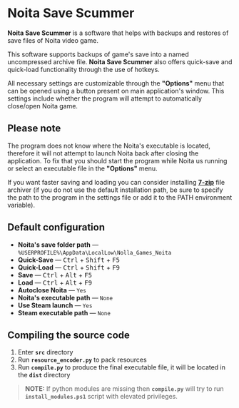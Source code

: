 # Noita Save Scummer

**Noita Save Scummer** is a software that helps with backups and restores of save files of Noita video game.

This software supports backups of game's save into a named uncompressed archive file. **Noita Save Scummer** also offers quick-save and quick-load functionality through the use of hotkeys.

All necessary settings are customizable through the **"Options"** menu that can be opened using a button present on main application's window. This settings include whether the program will attempt to automatically close/open Noita game.

## Please note

The program does not know where the Noita's executable is located, therefore it will not attempt to launch Noita back after closing the application. To fix that you should start the program while Noita us running or select an executable file in the **"Options"** menu.

If you want faster saving and loading you can consider installing [**7-zip**](https://www.7-zip.org/) file archiver (if you do not use the default installation path, be sure to specify the path to the program in the settings file or add it to the PATH environment variable).

## Default configuration

- **Noita's save folder path** — `%USERPROFILE%\AppData\LocalLow\Nolla_Games_Noita`
- **Quick-Save** — <kbd>Ctrl</kbd> + <kbd>Shift</kbd> + <kbd>F5</kbd>
- **Quick-Load** — <kbd>Ctrl</kbd> + <kbd>Shift</kbd> + <kbd>F9</kbd>
- **Save** — <kbd>Ctrl</kbd> + <kbd>Alt</kbd> + <kbd>F5</kbd>
- **Load** — <kbd>Ctrl</kbd> + <kbd>Alt</kbd> + <kbd>F9</kbd>
- **Autoclose Noita** — `Yes`
- **Noita's executable path** — `None`
- **Use Steam launch** — `Yes`
- **Steam executable path** — `None`

## Compiling the source code

1. Enter **`src`** directory
2. Run **`resource_encoder.py`** to pack resources
3. Run **`compile.py`** to produce the final executable file, it will be located in the **`dist`** directory

>**NOTE:** If python modules are missing then **`compile.py`** will try to run **`install_modules.ps1`** script with elevated privileges.